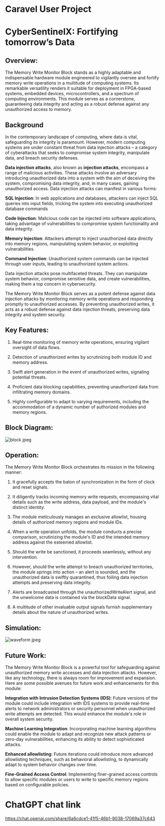 # Caravel User Project


# CyberSentinelX: Fortifying tomorrow’s Data

## Overview:

The Memory Write Monitor Block stands as a highly adaptable and indispensable hardware module engineered to vigilantly oversee and fortify memory write operations in a multitude of computing systems. Its remarkable versatility renders it suitable for deployment in FPGA-based systems, embedded devices, microcontrollers, and a spectrum of computing environments. This module serves as a cornerstone, guaranteeing data integrity and acting as a robust defense against any unauthorized access to memory.
       
## Background

In the contemporary landscape of computing, where data is vital, safeguarding its integrity is paramount. However, modern computing systems are under constant threat from data injection attacks – a category of cyberattacks that seeks to compromise system integrity, manipulate data, and breach security defenses.


**Data injection attacks**, also known as **injection attacks**, encompass a range of malicious activities.  These attacks involve an adversary introducing unauthorized data into a system with the aim of deceiving the system, compromising data integrity, and, in many cases, gaining unauthorized access. Data injection attacks can manifest in various forms:

**SQL Injection**: 
In web applications and databases, attackers can inject SQL queries into input fields, tricking the system into executing unauthorized database commands

**Code Injection**: 
Malicious code can be injected into software applications, taking advantage of vulnerabilities to compromise system functionality and data integrity.

**Memory Injection**: 
Attackers attempt to inject unauthorized data directly into memory regions, manipulating system behavior, or exploiting vulnerabilities.

**Command Injection**: 
Unauthorized system commands can be injected through user inputs, leading to unauthorized system actions.

Data injection attacks pose multifaceted threats. They can manipulate system behavior, compromise sensitive data, and create vulnerabilities, making them a top concern in cybersecurity.

The Memory Write Monitor Block serves as a potent defense against data injection attacks by monitoring memory write operations and responding promptly to unauthorized accesses. By preventing unauthorized writes, it acts as a robust defense against data injection threats, preserving data integrity and system security.


## Key Features:

1. Real-time monitoring of memory write operations, ensuring vigilant oversight of data flows.
      
2. Detection of unauthorized writes by scrutinizing both module ID and memory address.
      
3. Swift alert generation in the event of unauthorized writes, signaling potential threats.
      
4. Proficient data blocking capabilities, preventing unauthorized data from infiltrating memory domains.
      
5. Highly configurable to adapt to varying requirements, including the accommodation of a dynamic number of authorized modules and memory regions.
  
## Block Diagram:
![block jpeg](https://github.com/Asma-Mohsin/CyberGuard-Fortifying-Tomorrows-data_AI-based-design/assets/65780913/41c5a9a6-23a5-430c-9573-7593072270a3)


## Operation:
The Memory Write Monitor Block orchestrates its mission in the following manner:

1. It gracefully accepts the baton of synchronization in the form of clock and reset signals.
   
2. It diligently tracks incoming memory write requests, encompassing vital details such as the write address, data payload, and the module's distinct identity.
   
3. The module meticulously manages an exclusive allowlist, housing details of authorized memory regions and module IDs.
   
4. When a write operation unfolds, the module conducts a precise comparison, scrutinizing the module's ID and the intended memory address against the esteemed allowlist.
   
5. Should the write be sanctioned, it proceeds seamlessly, without any intervention.
   
6. However, should the write attempt to breach unauthorized territories, the module springs into action – an alert is sounded, and the unauthorized data is swiftly quarantined, thus foiling data injection attempts and preserving data integrity.
    
 7. Alerts are broadcasted through the unauthorizedWriteAlert signal, and the unwelcome data is contained via the blockData signal.
     
8. A multitude of other invaluable output signals furnish supplementary details about the nature of unauthorized writes.
      
## Simulation:
![waveform jpeg](https://github.com/Asma-Mohsin/CyberGuard-Fortifying-Tomorrows-data_AI-based-design/assets/65780913/b1ac0398-ba54-491f-9f58-5938d162683a)


## Future Work:
The Memory Write Monitor Block is a powerful tool for safeguarding against unauthorized memory write accesses and data injection attacks. However, like any technology, there is always room for improvement and expansion. Here are some possible avenues for future work and enhancements for this module:

**Integration with Intrusion Detection Systems (IDS)**: Future versions of the module could include integration with IDS systems to provide real-time alerts to network administrators or security   personnel when unauthorized write attempts are detected. This would enhance the module's role in overall system security.

**Machine Learning Integration**: Incorporating machine learning algorithms could enable the module to adapt and recognize new attack patterns or zero-day vulnerabilities, enhancing its ability to detect sophisticated attacks.

**Enhanced allowlisting**: Future iterations could introduce more advanced allowlisting techniques, such as behavioral allowlisting, to dynamically adapt to system behavior changes over time.

**Fine-Grained Access Control**: Implementing finer-grained access controls to allow specific modules or users to write to specific memory regions based on configurable policies.
    
# ChatGPT chat link
https://chat.openai.com/share/6a6cdce1-41f5-46b1-9038-17069a37c643
